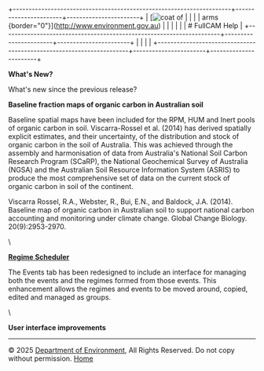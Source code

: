 +---------------------------------------------------------------------+-----------------------+-----------------------+
| [![coat of                                                          |                       | [](index.htm)         |
| arms](imgs/coa_env.png){border="0"}](http://www.environment.gov.au) |                       |                       |
|                                                                     |                       | # FullCAM Help        |
+---------------------------------------------------------------------+-----------------------+-----------------------+
|                                                                     |                       |                       |
+---------------------------------------------------------------------+-----------------------+-----------------------+

**What\'s New?**

What's new since the previous release?

**Baseline fraction maps of organic carbon in Australian soil**

Baseline spatial maps have been included for the RPM, HUM and Inert
pools of organic carbon in soil. Viscarra-Rossel et al. (2014) has
derived spatially explicit estimates, and their uncertainty, of the
distribution and stock of organic carbon in the soil of Australia. This
was achieved through the assembly and harmonisation of data from
Australia's National Soil Carbon Research Program (SCaRP), the National
Geochemical Survey of Australia (NGSA) and the Australian Soil Resource
Information System (ASRIS) to produce the most comprehensive set of data
on the current stock of organic carbon in soil of the continent.

Viscarra Rossel, R.A., Webster, R., Bui, E.N., and Baldock, J.A. (2014).
Baseline map of organic carbon in Australian soil to support national
carbon accounting and monitoring under climate change. Global Change
Biology. 20(9):2953-2970.

\

**[Regime Scheduler](136_Events.htm "Regime Scheduler")**

The Events tab has been redesigned to include an interface for managing
both the events and the regimes formed from those events. This
enhancement allows the regimes and events to be moved around, copied,
edited and managed as groups.

\

**User interface improvements**

------------------------------------------------------------------------

© 2025 [Department of
Environment](http://www.environment.gov.au "Department of Environment"),
All Rights Reserved. Do not copy without permission.
[Home](index.htm "help index")
